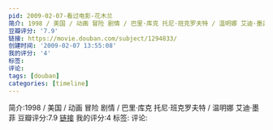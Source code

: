 ```yaml
---
pid: 2009-02-07-看过电影-花木兰
简介: 1998 / 美国 / 动画 冒险 剧情 / 巴里·库克 托尼·班克罗夫特 / 温明娜 艾迪·墨菲
豆瓣评分: '7.9'
链接: https://movie.douban.com/subject/1294833/
创建时间: '2009-02-07 13:55:08'
我的评分: '4'
标签:
评论:
tags: [douban]
categories: [timeline]
---
```

简介:1998 / 美国 / 动画 冒险 剧情 / 巴里·库克 托尼·班克罗夫特 / 温明娜 艾迪·墨菲
豆瓣评分:7.9
[链接](https://movie.douban.com/subject/1294833/)
我的评分:4
标签:
评论:
